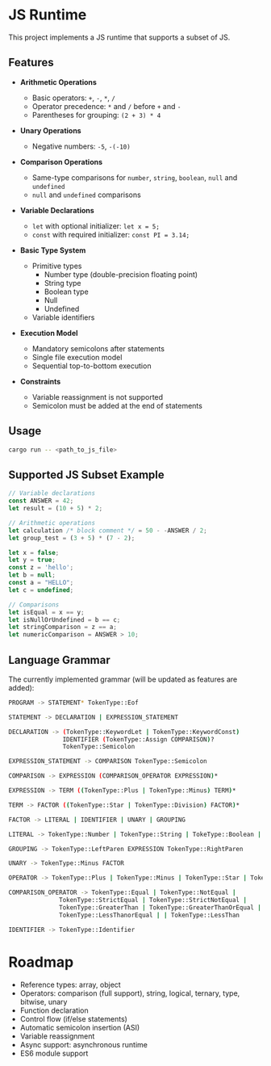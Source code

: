 # JS Runtime

This project implements a JS runtime that supports a subset of JS.

## Features

- **Arithmetic Operations**
  - Basic operators: `+`, `-`, `*`, `/`
  - Operator precedence: `*` and `/` before `+` and `-`
  - Parentheses for grouping: `(2 + 3) * 4`

- **Unary Operations**
  - Negative numbers: `-5`, `-(-10)`

- **Comparison Operations**
  - Same-type comparisons for `number`, `string`, `boolean`, `null` and `undefined`
  - `null` and `undefined` comparisons

- **Variable Declarations**
  - `let` with optional initializer: `let x = 5;`
  - `const` with required initializer: `const PI = 3.14;`

- **Basic Type System**
  - Primitive types
    - Number type (double-precision floating point)
    - String type
    - Boolean type
    - Null
    - Undefined
  - Variable identifiers
  
- **Execution Model**
  - Mandatory semicolons after statements
  - Single file execution model
  - Sequential top-to-bottom execution

- **Constraints**
  - Variable reassignment is not supported
  - Semicolon must be added at the end of statements

## Usage

```bash
cargo run -- <path_to_js_file>
```

## Supported JS Subset Example

```js
// Variable declarations
const ANSWER = 42;
let result = (10 + 5) * 2;

// Arithmetic operations
let calculation /* block comment */ = 50 - -ANSWER / 2;
let group_test = (3 + 5) * (7 - 2);

let x = false;
let y = true;
const z = 'hello';
let b = null;
const a = "HELLO";
let c = undefined;

// Comparisons
let isEqual = x == y;
let isNullOrUndefined = b == c;
let stringComparison = z == a;
let numericComparison = ANSWER > 10;
```

## Language Grammar

The currently implemented grammar (will be updated as features are added):

```bash
PROGRAM -> STATEMENT* TokenType::Eof

STATEMENT -> DECLARATION | EXPRESSION_STATEMENT

DECLARATION -> (TokenType::KeywordLet | TokenType::KeywordConst)
               IDENTIFIER (TokenType::Assign COMPARISON)? 
               TokenType::Semicolon

EXPRESSION_STATEMENT -> COMPARISON TokenType::Semicolon

COMPARISON -> EXPRESSION (COMPARISON_OPERATOR EXPRESSION)*

EXPRESSION -> TERM ((TokenType::Plus | TokenType::Minus) TERM)*

TERM -> FACTOR ((TokenType::Star | TokenType::Division) FACTOR)*

FACTOR -> LITERAL | IDENTIFIER | UNARY | GROUPING

LITERAL -> TokenType::Number | TokenType::String | TokeType::Boolean | TokenType::Null | TokenType::Undefined

GROUPING -> TokenType::LeftParen EXPRESSION TokenType::RightParen

UNARY -> TokenType::Minus FACTOR 

OPERATOR -> TokenType::Plus | TokenType::Minus | TokenType::Star | TokenType::Slash

COMPARISON_OPERATOR -> TokenType::Equal | TokenType::NotEqual |
              TokenType::StrictEqual | TokenType::StrictNotEqual |
              TokenType::GreaterThan | TokenType::GreaterThanOrEqual |
              TokenType::LessThanorEqual | | TokenType::LessThan

IDENTIFIER -> TokenType::Identifier
```

# Roadmap

- Reference types: array, object
- Operators: comparison (full support), string, logical, ternary, type, bitwise, unary
- Function declaration
- Control flow (if/else statements)
- Automatic semicolon insertion (ASI)
- Variable reassignment
- Async support: asynchronous runtime
- ES6 module support